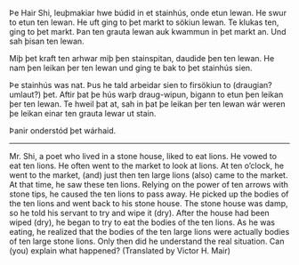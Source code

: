 Þe Hair Shi, leuþmakiar hwe búdid in et stainhús, onde etun lewan. He swur to
etun ten lewan. He uft ging to þet markt to sökiun lewan. Te klukas ten, ging to
þet markt. Þan ten grauta lewan auk kwammun in þet markt an. Und sah þisan ten
lewan.

Miþ þet kraft ten arhwar miþ þen stainspitan, daudide þen ten lewan. He nam þen
leikan þer ten lewan und ging te bak to þet stainhús sien.

Þe stainhús was nat. Þus he tald arbeidar sien to firsökiun to (draugian?
umlaut?) þet. Aftir þat þe hús warþ draug-wipun, bigann to etun þen leikan þer
ten lewan. Te hweil þat at, sah in þat þe leikan þer ten lewan wár weren þe
leikan einar ten grauta lewar ut stain.

Þanir onderstód þet wárhaid.

---

Mr. Shi, a poet who lived in a stone house, liked to eat lions. He vowed to eat
ten lions. He often went to the market to look at lions. At ten o’clock, he went
to the market, (and) just then ten large lions (also) came to the market. At
that time, he saw these ten lions. Relying on the power of ten arrows with stone
tips, he caused the ten lions to pass away. He picked up the bodies of the ten
lions and went back to his stone house. The stone house was damp, so he told his
servant to try and wipe it (dry). After the house had been wiped (dry), he began
to try to eat the bodies of the ten lions. As he was eating, he realized that
the bodies of the ten large lions were actually bodies of ten large stone lions.
Only then did he understand the real situation. Can (you) explain what happened?
(Translated by Victor H. Mair)
